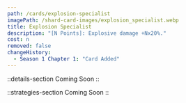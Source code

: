 ```yaml
---
path: /cards/explosion-specialist
imagePath: /shard-card-images/explosion_specialist.webp
title: Explosion Specialist
description: "[N Points]: Explosive damage +Nx20%."
cost: n
removed: false
changeHistory:
  - Season 1 Chapter 1: "Card Added"
---
```


::details-section
Coming Soon
::

::strategies-section
Coming Soon
::
